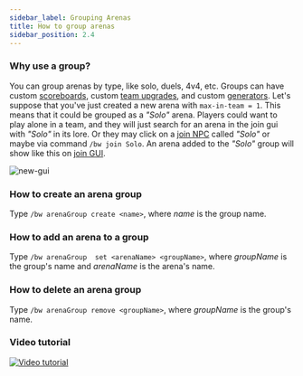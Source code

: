 ```yaml
---
sidebar_label: Grouping Arenas
title: How to group arenas
sidebar_position: 2.4
---
```

### Why use a group?
You can group arenas by type, like solo, duels, 4v4, etc. Groups can have custom [scoreboards](../configuration/scoreboard-configuration), custom [team upgrades](../configuration/upgrades-configuration), and custom [generators](../configuration/generators-configuration). Let's suppose that you've just created a new arena with `max-in-team = 1`. This means that it could be grouped as a *"Solo"* arena. Players could want to play alone in a team, and they will just search for an arena in the join gui with _"Solo"_ in its lore. Or they may click on a [join NPC](../hooks/citizens-hook) called _"Solo"_ or maybe via command ```/bw join Solo```. An arena added to the *"Solo"* group will show like this on [join GUI](../setup/how-to-join-arenas#join-gui).

![new-gui](/uploads/new-gui.png)


### How to create an arena group
Type ```/bw arenaGroup create <name>```, where *name* is the group name.

### How to add an arena to a group
Type ```/bw arenaGroup  set <arenaName> <groupName>```, where *groupName* is the group's name and *arenaName* is the arena's name.

### How to delete an arena group
Type ```/bw arenaGroup remove <groupName>```, where *groupName* is the group's name.

### Video tutorial

[![Video tutorial](https://img.youtube.com/vi/FJj1SvbIBA4/0.jpg)](https://youtube.com/watch?v=FJj1SvbIBA4 "Tutorial")
